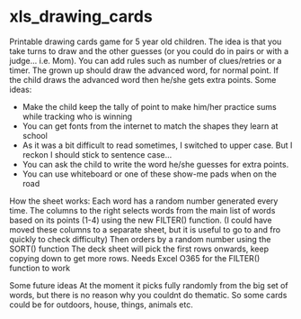# xls_drawing_cards
Printable drawing cards game for 5 year old children.
The idea is that you take turns to draw and the other guesses (or you could do in pairs or with a judge... i.e. Mom).
You can add rules such as number of clues/retries or a timer.
The grown up should draw the advanced word, for normal point. 
If the child draws the advanced word then he/she gets extra points.
Some ideas:
- Make the child keep the tally of point to make him/her practice sums while tracking who is winning
- You can get fonts from the internet to match the shapes they learn at school
- As it was a bit difficult to read sometimes, I switched to upper case. But I reckon I should stick to sentence case...
- You can ask the child to write the word he/she guesses for extra points.
- You can use whiteboard or one of these show-me pads when on the road


How the sheet works:
Each word has a random number generated every time.
The columns to the right selects words from the main list of words based on its points (1-4) using the new FILTER() function. 
(I could have moved these columns to a separate sheet, but it is useful to go to and fro quickly to check difficulty)
Then orders by a random number using the SORT() function
The deck sheet will pick the first rows onwards, keep copying down to get more rows.
Needs Excel O365 for the FILTER() function to work

Some future ideas
At the moment it picks fully randomly from the big set of words, but there is no reason why you couldnt do thematic.
So some cards could be for outdoors, house, things, animals etc.


